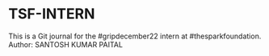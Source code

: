 # TSF-INTERN
This is a Git journal for the #gripdecember22 intern at #thesparkfoundation. 
Author: SANTOSH KUMAR PAITAL
